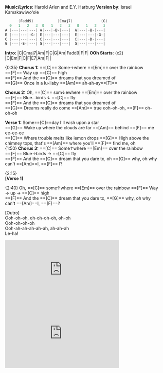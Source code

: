 **Music/Lyrics:** Harold Arlen and E.Y. Harburg
**Version by**: Israel Kamakawiwoʻole
```java    
      (Fadd9)    		(Cmaj7)				(G)
  0   1   2   3	 0   1   2   3	 0   1   2   3
A |---|---|---|	A|---|-B-|---|	A|---|-B-|---|
E |---|---|-G-|	E|---|---|---|	E|---|---|-G-|
C |---|---|---|	C|---|---|---|	C|---|-D-|---|
G |---|-E-|---|	G|---|---|---|	G|---|---|---|
```
**Intro:** |C|Cmaj7|Am|F|C|G|Am|Fadd9|F|F|
**OOh Starts:** (x2) |C|Em|F|C|F|E7|Am|F||

{0:35}
**Chorus 1:**
==[C]== Some$\rightarrow$where ==[Em]== over the rainbow  
==[F]== Way up ==[C]== high  
==[F]== And the ==[C]== dreams that you dreamed of  
==[G]== Once in a lu-llaby ==[Am]== ah-ah-ay==[F]==

**Chorus 2:**
Oh, ==[C]== som$\downarrow$ewhere ==[Em]== over the rainbow  
==[F]== Blue...birds $\downarrow$ ==[C]== fly  
==[F]== And the ==[C]== dreams that you dreamed of  
==[G]== Dreams really do come ==[Am]== true ooh-oh-oh, ==[F]== oh-oh-oh  
  
**Verse 1:**
Some==[C]==day I'll wish upon a star  
==[G]== Wake up where the clouds are far ==[Am]== behind ==[F]== me ee-ee-ee  
==[C]== Where trouble melts like lemon drops 
==[G]== High above the chimney tops, that's ==[Am]== where you'll ==[F]== find me, oh  
{1:50}
**Chorus 3:**
==[C]== Some$\uparrow$where ==[Em]== over the rainbow  
==[F]== Blue$\rightarrow$birds $\rightarrow$ ==[C]== fly  
==[F]== And the ==[C]== dream that you dare to, oh ==[G]== why, oh why  can't ==[Am]==I, ==[F]== I?  

{2:15}  
\[**Verse 1]**

 {2:40}
Oh, ==[C]== some$\uparrow$where  ==[Em]== over the rainbow
==[F]== Way $\rightarrow$ up $\rightarrow$ ==[C]== high  
==[F]== And the ==[C]== dream that you dare to, ==[G]== why, oh why can't ==[Am]==I, ==[F]==?  

\[Outro]  
Ooh-oh-oh, oh-oh-oh-oh, oh-oh  
Ooh-oh-oh-oh  
Ooh-ah-ah-ah-ah-ah, ah-ah-ah  
Le-ha!




<iframe width="374" height="210" src="https://www.youtube.com/embed/V1bFr2SWP1I" title="YouTube video player" frameborder="0" allow="accelerometer; autoplay=false; clipboard-write; encrypted-media; gyroscope; picture-in-picture" allowfullscreen></iframe>


<iframe width="374" height="210" src="https://www.youtube.com/embed/1PiscVZSuEE" title="YouTube video player" frameborder="0" allow="accelerometer; autoplay=false; clipboard-write; encrypted-media; gyroscope; picture-in-picture" allowfullscreen></iframe>


